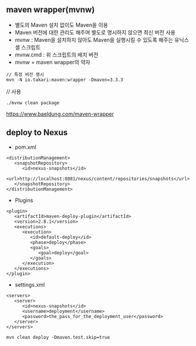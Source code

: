 ## maven wrapper(mvnw)

- 별도의 Maven 설치 없이도 Maven을 이용
- Maven 버전에 대한 관리도 해주며 별도로 명시하지 않으면 최신 버전 사용
- mvnw : Maven을 설치하지 않아도 Maven을 실행시킬 수 있도록 해주는 유닉스 셸 스크립트
- mvnw.cmd : 위 스크립트의 배치 버전
- mvnw = maven wrapper의 약자

````
// 특정 버전 명시
mvn -N io.takari:maven:wrapper -Dmaven=3.3.3
````

// 사용
````
./mvnw clean package
````
https://www.baeldung.com/maven-wrapper

## deploy to Nexus
- pom.xml
````
<distributionManagement>
   <snapshotRepository>
      <id>nexus-snapshots</id>
      <url>http://localhost:8081/nexus/content/repositories/snapshots</url>
   </snapshotRepository>
</distributionManagement>
````

- Plugins
````
<plugin>
   <artifactId>maven-deploy-plugin</artifactId>
   <version>2.8.1</version>
   <executions>
      <execution>
         <id>default-deploy</id>
         <phase>deploy</phase>
         <goals>
            <goal>deploy</goal>
         </goals>
      </execution>
   </executions>
</plugin>
````

- settings.xml
````
<servers>
   <server>
      <id>nexus-snapshots</id>
      <username>deployment</username>
      <password>the_pass_for_the_deployment_user</password>
   </server>
</servers>
````
````
mvn clean deploy -Dmaven.test.skip=true
````
